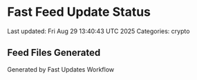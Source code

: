 # Fast Feed Update Status
Last updated: Fri Aug 29 13:40:43 UTC 2025
Categories: crypto

## Feed Files Generated

Generated by Fast Updates Workflow
